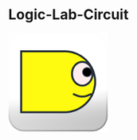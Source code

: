 # Logic-Lab-Circuit

<img src="https://github.com/Lunardy2509/Logic-Lab-Circuit/blob/main/LogicLabCircuit/Resources/Assets.xcassets/AppIcon.appiconset/App%20Icon%20Light.png" width="200" height="200" alt="LLC Logo"> 
